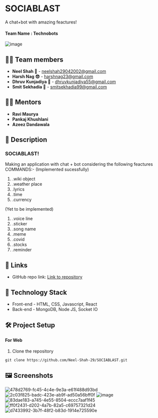 # **SOCIABLAST**

A chat+bot with amazing feactures!

#### Team Name : **Technobots**

![image](https://user-images.githubusercontent.com/84740927/146228682-b95883c8-75e4-42aa-a453-1d495d9f161b.png)


## 👩‍💻 Team members

- **Neel Shah 🦉** - neelshah29042002@gmail.com
- **Harsh Nag 😎** - harshnag23@gmail.com
- **Dhruv Kunjadiya 🦊** - dhruvkunjadiya55@gmail.com
- **Smit Sekhadia 🦅** - smitsekhadia99@gmail.com

## 👨‍🏫 Mentors

- **Ravi Maurya**
- **Pankaj Khushlani**
- **Azeez Dandawala**

## 📝 Description

### SOCIABLAST!
Making an application with chat + bot considering the following feactures COMMANDS:-
(Implemented sucessfully)

1) .wiki object
2) .weather place
3) .lyrics
4) .time
5) .currency

(Yet to be implemented)

1) .voice line
2) .sticker
3) .song name
4) .meme
5) .covid
6) .stocks
7) .reminder


## 🔗 Links

- GitHub repo link: [Link to repository](https://github.com/Neel-Shah-29/SOCIABLAST)

## 🤖 Technology Stack

- Front-end - HTML, CSS, Javascript, React
- Back-end - MongoDB, Node JS, Socket IO


## 🛠️ Project Setup

#### For Web

1. Clone the repository
```
git clone https://github.com/Neel-Shah-29/SOCIABLAST.git

```



## 🖼 Screenshots
![478d2769-fc45-4c4e-9e3a-e61f488d93bd](https://user-images.githubusercontent.com/84740927/146227468-f0162c72-eeab-4d56-a032-f8b8fd6d0139.jpg)
![2c03f825-badc-423e-ab9f-ad50a56bff0f](https://user-images.githubusercontent.com/84740927/146227718-f35c5835-d5b5-4baf-8e8d-ce91995c0176.jpg)
![image](https://user-images.githubusercontent.com/84740927/146227980-4196238f-ffd2-465b-96c2-00fff60e0929.png)
![83dae183-a745-4e55-8504-eccc7aaf1f45](https://user-images.githubusercontent.com/84740927/146227515-4225a726-1415-4df1-8eff-d4c50074c135.jpg)
![ff0f2431-d202-4a7b-82a5-c69757321d24](https://user-images.githubusercontent.com/84740927/146227668-bc70caea-3be8-4850-bc8a-3d54ee954a4f.jpg)
![d7433992-3b7f-48f2-b83d-1914e725590e](https://user-images.githubusercontent.com/84740927/146227693-fba68de4-1cf5-4c35-bead-d529610b00e6.jpg)





